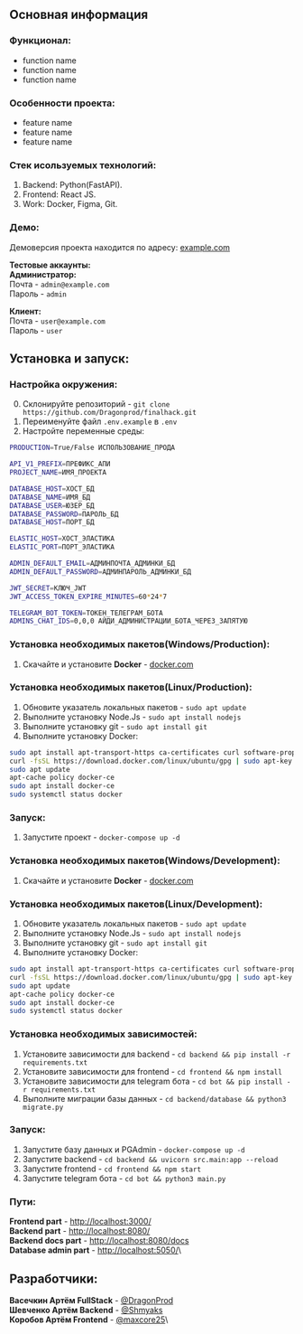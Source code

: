 ## Основная информация

### Функционал:

- function name
- function name
- function name

### Особенности проекта:

- feature name
- feature name
- feature name

### Стек исользуемых технологий:

1. Backend: Python(FastAPI).
2. Frontend: React JS.
3. Work: Docker, Figma, Git.

### Демо:

Демоверсия проекта находится по адресу: [example.com](https://example.com/)

**Тестовые аккаунты:**\
**Администратор:**\
Почта - `admin@example.com`\
Пароль - `admin`

**Клиент:**\
Почта - `user@example.com`\
Пароль - `user`

## Установка и запуск:

### Настройка окружения:

0. Склонируйте репозиторий - `git clone https://github.com/Dragonprod/finalhack.git`
1. Переименуйте файл `.env.example` в `.env`
2. Настройте переменные среды:
```sh
PRODUCTION=True/False ИСПОЛЬЗОВАНИЕ_ПРОДА

API_V1_PREFIX=ПРЕФИКС_АПИ
PROJECT_NAME=ИМЯ_ПРОЕКТА

DATABASE_HOST=ХОСТ_БД
DATABASE_NAME=ИМЯ_БД
DATABASE_USER=ЮЗЕР_БД
DATABASE_PASSWORD=ПАРОЛЬ_БД
DATABASE_HOST=ПОРТ_БД

ELASTIC_HOST=ХОСТ_ЭЛАСТИКА
ELASTIC_PORT=ПОРТ_ЭЛАСТИКА

ADMIN_DEFAULT_EMAIL=АДМИНПОЧТА_АДМИНКИ_БД
ADMIN_DEFAULT_PASSWORD=АДМИНПАРОЛЬ_АДМИНКИ_БД

JWT_SECRET=КЛЮЧ_JWT
JWT_ACCESS_TOKEN_EXPIRE_MINUTES=60*24*7

TELEGRAM_BOT_TOKEN=ТОКЕН_ТЕЛЕГРАМ_БОТА
ADMINS_CHAT_IDS=0,0,0 АЙДИ_АДМИНИСТРАЦИИ_БОТА_ЧЕРЕЗ_ЗАПЯТУЮ
```

### Установка необходимых пакетов(Windows/Production):

1. Скачайте и установите **Docker** - [docker.com](https://docs.docker.com/desktop/windows/install/)

### Установка необходимых пакетов(Linux/Production):

1. Обновите указатель локальных пакетов - `sudo apt update`
2. Выполните установку Node.Js - `sudo apt install nodejs`
3. Выполните установку git - `sudo apt install git`
4. Выполните установку Docker:

```sh
sudo apt install apt-transport-https ca-certificates curl software-properties-common
curl -fsSL https://download.docker.com/linux/ubuntu/gpg | sudo apt-key add -
sudo apt update
apt-cache policy docker-ce
sudo apt install docker-ce
sudo systemctl status docker
```

### Запуск:

1. Запустите проект - `docker-compose up -d`


### Установка необходимых пакетов(Windows/Development):

1. Скачайте и установите **Docker** - [docker.com](https://docs.docker.com/desktop/windows/install/)

### Установка необходимых пакетов(Linux/Development):

1. Обновите указатель локальных пакетов - `sudo apt update`
2. Выполните установку Node.Js - `sudo apt install nodejs`
3. Выполните установку git - `sudo apt install git`
4. Выполните установку Docker:

```sh
sudo apt install apt-transport-https ca-certificates curl software-properties-common
curl -fsSL https://download.docker.com/linux/ubuntu/gpg | sudo apt-key add -
sudo apt update
apt-cache policy docker-ce
sudo apt install docker-ce
sudo systemctl status docker
```

### Установка необходимых зависимостей:

1. Установите зависимости для backend - `cd backend && pip install -r requirements.txt`
2. Установите зависимости для frontend - `cd frontend && npm install`
3. Установите зависимости для telegram бота - `cd bot && pip install -r requirements.txt`
4. Выполните миграции базы данных - `cd backend/database && python3 migrate.py`

### Запуск:

1. Запустите базу данных и PGAdmin - `docker-compose up -d`
2. Запустите backend - `cd backend && uvicorn src.main:app --reload`
3. Запустите frontend - `cd frontend && npm start`
4. Запустите telegram бота - `cd bot && python3 main.py`

### Пути:

**Frontend part** - [http://localhost:3000/](http://localhost:3000/)\
**Backend part** - [http://localhost:8080/](http://localhost:8080/)\
**Backend docs part** - [http://localhost:8080/docs](http://localhost:8080/)\
**Database admin part** - [http://localhost:5050/](http://localhost:5050/)\

## Разработчики:

**Васечкин Артём FullStack** - [@DragonProd](https://t.me/DragonProd)\
**Шевченко Артём Backend** - [@Shmyaks](https://t.me/Shmyaks)\
**Коробов Артём Frontend** - [@maxcore25](https://t.me/maxcore25)\
